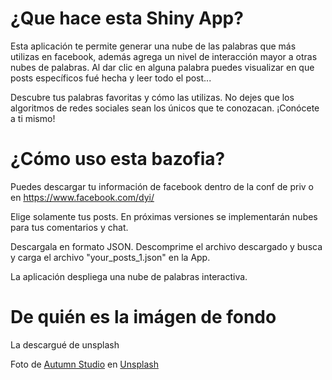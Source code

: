 # ¿Que hace esta Shiny App?

Esta aplicación te permite generar una nube de las palabras que más
utilizas en facebook, además agrega un nivel de interacción mayor a otras
nubes de palabras. Al dar clic en alguna palabra puedes visualizar en que posts específicos fué hecha y leer todo el post...

Descubre tus palabras favoritas y cómo las utilizas.
No dejes que los algoritmos de redes sociales sean los únicos que te conozacan. ¡Conócete a ti mismo! 

# ¿Cómo uso esta bazofia?

Puedes descargar tu información de facebook dentro de la conf de priv
o en https://www.facebook.com/dyi/

Elige solamente tus posts. En próximas versiones se implementarán nubes para tus comentarios y chat.

Descargala en formato JSON. Descomprime el archivo descargado y busca y carga el archivo "your_posts_1.json" en la App.

La aplicación despliega una nube de palabras interactiva.

# De quién es la imágen de fondo

La descargué de unsplash

Foto de <a href="https://unsplash.com/@autumnstudio?utm_source=unsplash&utm_medium=referral&utm_content=creditCopyText">Autumn Studio</a> en <a href="https://unsplash.com/es/fotos/PaM7SD5wM6g?utm_source=unsplash&utm_medium=referral&utm_content=creditCopyText">Unsplash</a>
  

